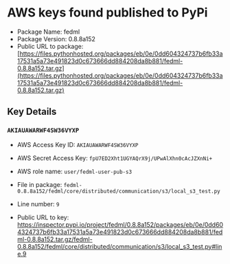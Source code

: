 # AWS keys found published to PyPi

* Package Name: fedml
* Package Version: 0.8.8a152
* Public URL to package: [https://files.pythonhosted.org/packages/eb/0e/0dd604324737b6fb33a17531a5a73e491823d0c673666dd884208da8b881/fedml-0.8.8a152.tar.gz](https://files.pythonhosted.org/packages/eb/0e/0dd604324737b6fb33a17531a5a73e491823d0c673666dd884208da8b881/fedml-0.8.8a152.tar.gz)

## Key Details

### `AKIAUAWARWF4SW36VYXP`

* AWS Access Key ID: `AKIAUAWARWF4SW36VYXP`
* AWS Secret Access Key: `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` 
* AWS role name: `user/fedml-user-pub-s3`
* File in package: `fedml-0.8.8a152/fedml/core/distributed/communication/s3/local_s3_test.py`
* Line number: `9`

* Public URL to key: https://inspector.pypi.io/project/fedml/0.8.8a152/packages/eb/0e/0dd604324737b6fb33a17531a5a73e491823d0c673666dd884208da8b881/fedml-0.8.8a152.tar.gz/fedml-0.8.8a152/fedml/core/distributed/communication/s3/local_s3_test.py#line.9


